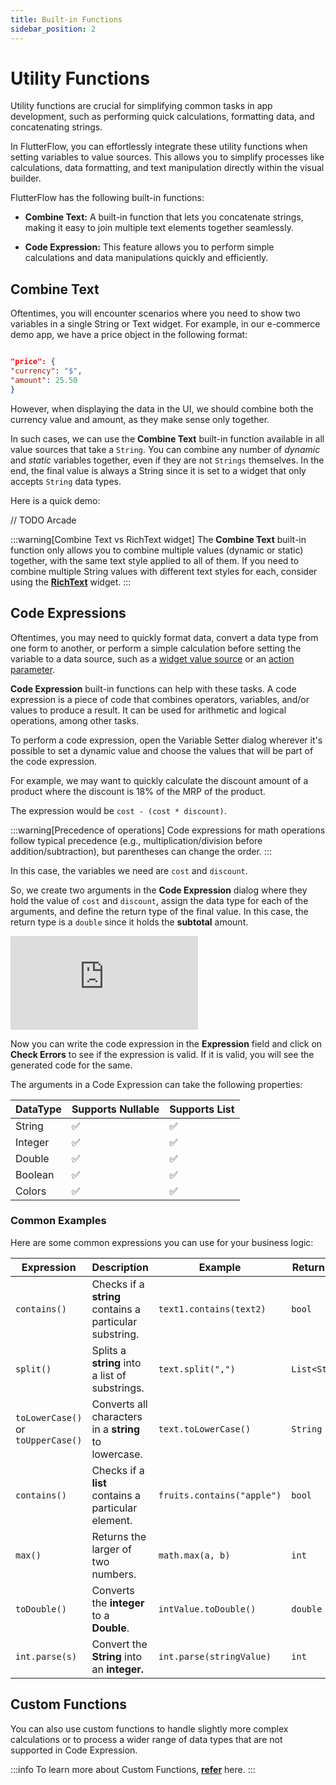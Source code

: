 ```yaml
---
title: Built-in Functions
sidebar_position: 2
---
```


# Utility Functions

Utility functions are crucial for simplifying common tasks in app development, such as performing
quick calculations, formatting data, and concatenating strings.

In FlutterFlow, you can effortlessly integrate these utility functions when setting variables to
value sources. This allows you to simplify processes like calculations, data formatting, and text
manipulation directly within the visual builder.

FlutterFlow has the following built-in functions:

* **Combine Text:** A built-in function that lets you concatenate strings, making it easy to join
  multiple text elements together seamlessly.

* **Code Expression:**  This feature allows you to perform simple calculations and data
  manipulations
  quickly and efficiently.



## Combine Text

Oftentimes, you will encounter scenarios where you need to show two variables in a single String or
Text widget. For example, in our e-commerce demo app, we have a price object in the following
format:

```json

"price": {
"currency": "$",
"amount": 25.50
}

```

However, when displaying the data in the UI, we should combine both the currency value and amount,
as they make sense only together.

In such cases, we can use the **Combine Text** built-in function available in all value sources
that take a `String`. You can combine any number of _dynamic_ and _static_ variables together, even
if they are not `Strings` themselves. In the end, the final value is always a String since it is set
to a widget that only accepts `String` data types.

Here is a quick demo:

// TODO Arcade

:::warning[Combine Text vs RichText widget]
The **Combine Text** built-in function only allows you to combine multiple values (dynamic or
static)
together, with the same text style applied to all of them. If you need to combine multiple String
values with different text styles for each, consider using the **[RichText](#)** widget.
:::

## Code Expressions

Oftentimes, you may need to quickly format data, convert a data type from one form to another,
or perform a simple calculation before setting the variable to a data source, such as a [widget
value source](#) or an [action parameter](#).

**Code Expression** built-in functions can help with
these tasks. A code expression is a piece of code that combines operators, variables, and/or values
to produce a result. It can be used for arithmetic and logical operations, among other tasks.

To perform a code expression, open the Variable Setter dialog wherever it's possible to set a
dynamic value and choose the values that will be part of the code expression.

For example, we may want to quickly calculate the discount amount of a product where the discount is
18% of the MRP of the product.

The expression would be `cost - (cost * discount)`.

:::warning[Precedence of operations]
Code expressions for math operations follow typical precedence (e.g., multiplication/division before
addition/subtraction), but parentheses can change the order.
:::

In this case, the variables we need are `cost` and `discount`.

So, we create two arguments in the **Code Expression** dialog where they hold the value of `cost`
and `discount`, assign the data type for each of the arguments, and define the return type of the
final value. In this case, the return type is a `double` since it holds the **subtotal** amount.

<div style={{
    position: 'relative',
    paddingBottom: 'calc(56.67989417989418% + 41px)', // Keeps the aspect ratio and additional padding
    height: 0,
    width: '100%'
}}>
    <iframe 
        src="https://demo.arcade.software/I6UcltVn7ssAIWmipeFY?embed&show_copy_link=true"
        title=""
        style={{
            position: 'absolute',
            top: 0,
            left: 0,
            width: '100%',
            height: '100%',
            colorScheme: 'light'
        }}
        frameborder="0"
        loading="lazy"
        webkitAllowFullScreen
        mozAllowFullScreen
        allowFullScreen
        allow="clipboard-write">
    </iframe>
</div>

Now you can write the code expression in the **Expression** field and click on **Check Errors** to
see if the expression is valid. If it is valid, you will see the generated code for the same.

The arguments in a Code Expression can take the following properties:

| DataType | Supports Nullable | Supports List |
|----------|-------------------|---------------|
| String   | ✅                 | ✅             |
| Integer  | ✅                 | ✅             |
| Double   | ✅                 | ✅             |
| Boolean  | ✅                 | ✅             |
| Colors   | ✅                 | ✅             |


### Common Examples 

Here are some common expressions you can use for your business logic: 

| Expression                         | Description                                             | Example                    | Return Type    |
|------------------------------------|---------------------------------------------------------|----------------------------|----------------|
| `contains()`                       | Checks if a **string** contains a particular substring. | `text1.contains(text2)`    | `bool`         |
| `split()`                          | Splits a **string** into a list of substrings.          | `text.split(",")`          | `List<String>` |
| `toLowerCase()` or `toUpperCase()` | Converts all characters in a **string** to lowercase.   | `text.toLowerCase()`       | `String`       |
| `contains()`                       | Checks if a **list** contains a particular element.     | `fruits.contains("apple")` | `bool`         |
| `max()`                            | Returns the larger of two numbers.                      | `math.max(a, b)`           | `int`            |
| `toDouble()`                       | Converts the **integer** to a **Double**.               | `intValue.toDouble()`      | `double`         |
| `int.parse(s)`                     | Convert the **String** into an **integer.**             | `int.parse(stringValue)`   | `int`            |





## Custom Functions

You can also use custom functions to handle slightly more complex calculations or to process a wider range of data types that are not supported in Code Expression.

:::info
To learn more about Custom Functions, **[refer](#)** here.
:::